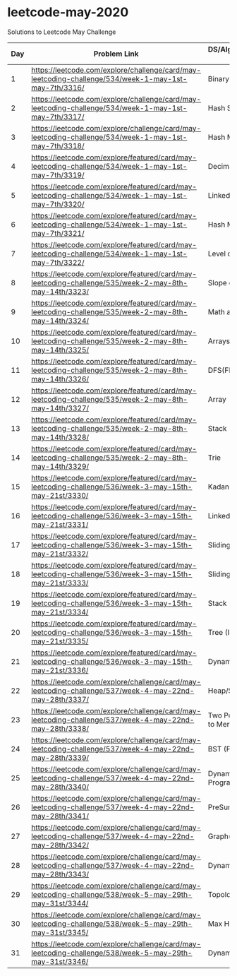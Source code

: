 # leetcode-may-2020
Solutions to Leetcode May Challenge

| Day | Problem Link                                                                                            | DS/Algorithm/Concept Used            | Difficulty | Time required |
| --- | ------------------------------------------------------------------------------------------------------- | ------------------------------------ | ---------- | ------------- |
| 1   | https://leetcode.com/explore/challenge/card/may-leetcoding-challenge/534/week-1-may-1st-may-7th/3316/   | Binary Search                        | Easy       | 15 mins       |
| 2   | https://leetcode.com/explore/challenge/card/may-leetcoding-challenge/534/week-1-may-1st-may-7th/3317/   | Hash Set                             | Easy       | 5 mins        |
| 3   | https://leetcode.com/explore/challenge/card/may-leetcoding-challenge/534/week-1-may-1st-may-7th/3318/   | Hash Map                             | Easy       | 15 mins       |
| 4   | https://leetcode.com/explore/featured/card/may-leetcoding-challenge/534/week-1-may-1st-may-7th/3319/    | Decimal to Binary                    | Easy       | 15 mins       |
| 5   | https://leetcode.com/explore/featured/card/may-leetcoding-challenge/534/week-1-may-1st-may-7th/3320/    | Linked Hash Map                      | Easy       | 15 mins       |
| 6   | https://leetcode.com/explore/featured/card/may-leetcoding-challenge/534/week-1-may-1st-may-7th/3321/    | Hash Map                             | Easy       | 8 mins        |
| 7   | https://leetcode.com/explore/featured/card/may-leetcoding-challenge/534/week-1-may-1st-may-7th/3322/    | Level of tree                        | Easy       | 15 mins       |
| 8   | https://leetcode.com/explore/featured/card/may-leetcoding-challenge/535/week-2-may-8th-may-14th/3323/   | Slope of a line                      | Easy       | 1 hr          |
| 9   | https://leetcode.com/explore/featured/card/may-leetcoding-challenge/535/week-2-may-8th-may-14th/3324/   | Math and Long                        | Easy       | 10 mins       |
| 10  | https://leetcode.com/explore/featured/card/may-leetcoding-challenge/535/week-2-may-8th-may-14th/3325/   | Arrays                               | Easy       | 30 mins       |
| 11  | https://leetcode.com/explore/featured/card/may-leetcoding-challenge/535/week-2-may-8th-may-14th/3326/   | DFS(Flood Fill)                      | Easy       | 10 mins       |
| 12  | https://leetcode.com/explore/featured/card/may-leetcoding-challenge/535/week-2-may-8th-may-14th/3327/   | Array                                | Easy       | 10 mins       |
| 13  | https://leetcode.com/explore/featured/card/may-leetcoding-challenge/535/week-2-may-8th-may-14th/3328/   | Stack                                | Hard       | 3 hours       |
| 14  | https://leetcode.com/explore/featured/card/may-leetcoding-challenge/535/week-2-may-8th-may-14th/3329/   | Trie                                 | Easy       | 15 mins       |
| 15  | https://leetcode.com/explore/featured/card/may-leetcoding-challenge/536/week-3-may-15th-may-21st/3330/  | Kadane                               | Hard       | 1 hour        |
| 16  | https://leetcode.com/explore/featured/card/may-leetcoding-challenge/536/week-3-may-15th-may-21st/3331/  | Linked List                          | Easy       | 20 mins       |
| 17  | https://leetcode.com/explore/featured/card/may-leetcoding-challenge/536/week-3-may-15th-may-21st/3332/  | Sliding window                       | Medium     | 40 mins       |
| 18  | https://leetcode.com/explore/featured/card/may-leetcoding-challenge/536/week-3-may-15th-may-21st/3333/  | Sliding window                       | Hard       | 2 hrs         |
| 19  | https://leetcode.com/explore/featured/card/may-leetcoding-challenge/536/week-3-may-15th-may-21st/3334/  | Stack                                | Hard       | 2 hrs         |
| 20  | https://leetcode.com/explore/featured/card/may-leetcoding-challenge/536/week-3-may-15th-may-21st/3335/  | Tree (Inorder)                       | Easy       | 20 mins       |
| 21  | https://leetcode.com/explore/featured/card/may-leetcoding-challenge/536/week-3-may-15th-may-21st/3336/  | Dynamic Programming                  | Hard       | 1 hr          |
| 22  | https://leetcode.com/explore/challenge/card/may-leetcoding-challenge/537/week-4-may-22nd-may-28th/3337/ | Heap/Sorting                         | Easy       | 10 mins       |
| 23  | https://leetcode.com/explore/challenge/card/may-leetcoding-challenge/537/week-4-may-22nd-may-28th/3338/ | Two Pointers (Similar to Merge sort) | Easy       | 20 mins       |
| 24  | https://leetcode.com/explore/challenge/card/may-leetcoding-challenge/537/week-4-may-22nd-may-28th/3339/ | BST (Preorder)                       | Easy       | 30 mins       |
| 25  | https://leetcode.com/explore/challenge/card/may-leetcoding-challenge/537/week-4-may-22nd-may-28th/3340/ | Dynamic Programming(LCS)             | Easy       | 30 mins       |
| 26  | https://leetcode.com/explore/challenge/card/may-leetcoding-challenge/537/week-4-may-22nd-may-28th/3341/ | PreSum                               | Hard       | 30 mins       |
| 27  | https://leetcode.com/explore/challenge/card/may-leetcoding-challenge/537/week-4-may-22nd-may-28th/3342/ | Graph(BFS/DFS)                       | Medium     | 1 Hour        |
| 28  | https://leetcode.com/explore/challenge/card/may-leetcoding-challenge/537/week-4-may-22nd-may-28th/3343/ | Dynamic Programming                  | Medium     | 30 mins       |
| 29  | https://leetcode.com/explore/challenge/card/may-leetcoding-challenge/538/week-5-may-29th-may-31st/3344/ | Topological sorting                  | Easy       | 30 mins       |
| 30  | https://leetcode.com/explore/challenge/card/may-leetcoding-challenge/538/week-5-may-29th-may-31st/3345/ | Max Heap                             | Easy       | 30 mins       |
| 31  | https://leetcode.com/explore/challenge/card/may-leetcoding-challenge/538/week-5-may-29th-may-31st/3346/ | Dynamic Programming                  | Easy       | 15 mins       |



